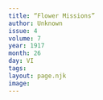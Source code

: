 ```yaml
---
title: “Flower Missions”
author: Unknown
issue: 4
volume: 7
year: 1917
month: 26
day: VI
tags:
layout: page.njk
image:
---
```


